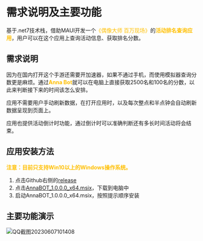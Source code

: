 # 需求说明及主要功能
基于.net7技术栈，借助MAUI开发一个<font color=#FFBF00>《偶像大师 百万现场》</font>的<font color=#FFBF00>**活动排名查询应用**</font>，用户可以在这个应用上查询活动信息、获取排名分数。
## 需求说明
因为在国内打开这个手游还需要开加速器，如果不通过手机，而使用模拟器查询分数更是麻烦。通过<font color=#FFBF00>**Anna Bot**</font>就可以在电脑上直接获取2500名和100名的分数，以此来判断接下来的时间该怎么安排。

应用不需要用户手动刷新数据，在打开应用时，以及每次整点和半点钟会自动刷新数据呈现到页面上。

应用也提供活动倒计时功能，通过倒计时可以准确判断还有多长时间活动将会结束。

## 应用安装方法
<font color=#FFBF00>**注意：目前只支持Win10以上的Windows操作系统。**</font>
1. 点击Github右侧的[release](https://github.com/Xiao-Ruirui/AnnaBOT/releases)
2. 点击[AnnaBOT_1.0.0.0_x64.msix](https://github.com/Xiao-Ruirui/AnnaBOT/releases/download/Release/AnnaBOT_1.0.0.0_x64.msix)，下载到电脑中
3. 启动AnnaBOT_1.0.0.0_x64.msix，按照提示顺序安装

## 主要功能演示
![QQ截图20230607101408](https://github.com/Xiao-Ruirui/AnnaBOT/assets/120307913/28e22606-17c4-4ae2-994a-bad93875cb3f)
